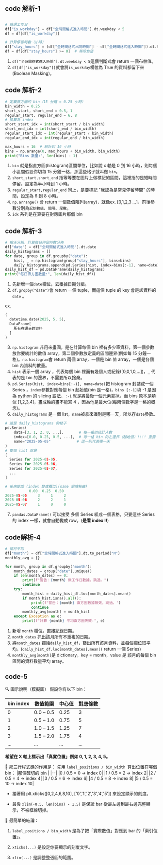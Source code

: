 ## code 解析-1
```python

# 篩選工作日
df["is_workday"] = df["全時間格式進入時間"].dt.weekday < 5
df = df[df["is_workday"]]

# 計算停留時數（小時）
df["stay_hours"] = (df["全時間格式出場時間"] - df["全時間格式進入時間"]).dt.total_seconds() / 3600
df = df[df["stay_hours"] >= 0]  # 移除負值
```

1. ```df["全時間格式進入時間"].dt.weekday < 5```這個判斷式會 return 一個布林值。
2. ```df[df["is_workday"]]```就會將```is_workday```欄位為 True 的資料都留下來 (Boolean Masking)。


## code 解析-2
```python
# 定義直方圖的 bin（15 分鐘 = 0.25 小時）
bin_width = 0.25
short_start, short_end = 0.5, 1
regular_start, regular_end = 6, 8
# 換算為 index
short_start_idx = int(short_start / bin_width)
short_end_idx = int(short_end / bin_width)
regular_start_idx = int(regular_start / bin_width)
regular_end_idx = int(regular_end / bin_width)

max_hours = 16  # 統計到 16 小時
bins = np.arange(0, max_hours + bin_width, bin_width)
print("Bins 數量:", len(bins) - 1)
```
1. ```bin``` 就是指直方圖(histogram)區間單位，比如說 x 軸是 0 到 16 小時，則每個小區間假設你切每 15 分鐘一格，那這些格子就叫做 ```bin```。
2. ```short_start,short_end``` 指等等要在圖片上做標記的區間，這裡指的是短時間停留，設定為半小時到 1 小時。
3. ```regular_start,regular_end``` 同上，是要標記 "我認為是常見停留時間" 的時間，設定為 6 到 8 小時。
4. ```np.arrange()``` 會 return 一個數值陣列(array)，就像ex. [0,1,2,3 ...]，前後參數分別為```起始數值```、```間隔```、```尾數```。
5. ```idx``` 系列是在算要在對應圖片那個 bin


## code 解析-3
```python
# 按天分組，計算每日停留時數分佈
df["date"] = df["全時間格式進入時間"].dt.date
daily_histograms = []
for date, group in df.groupby("date"):
    hist, _ = np.histogram(group["stay_hours"], bins=bins)
    daily_histograms.append(pd.Series(hist, index=bins[:-1], name=date))
daily_hist_df = pd.DataFrame(daily_histograms)
print("每日直方圖數量:", len(daily_hist_df))

```
1. 先新增一個```date```欄位，去根據日期分組。
2. ```df.gropby("date")```會 return 一個 tuple，而這個 tuple 的 key 會是該資料的 ```date``` 。

ex.
```python
(
  datetime.date(2025, 5, 5),
  DataFrame[
    所有在這天的資料
  ]
)
```
3. ```np.histogram``` 非用來畫圖，是在計算每個 bin 裡有多少筆資料，第一個參數放你要統計的數值 array，第二個參數放定義的區間邊界(例如每 15 分鐘一格)。```np.histogram```會 return 兩個 array，一個是 bin 值 array，一個是各個 bin 內資料的數量。
4. ```hist``` 表示一個 array ，代表每個 bin 裡面有幾個人或紀錄([0,0,1,0,...])，```_``` 代表的是 bin 的邊界，不需要所以捨棄。
5. ```pd.Series(hist, index=bins[:-1], name=date)```把 histogram 封裝成一個 Series ，```index```參數對應每個 bin 起始值(bin 是一格)，```bins [:-1]```填 -1 是因為 python 的 slicing 語法，```:-1``` 就是將最後一個元素拿掉。而 bins 原本是類似 [1,2,3,4]，畫成軸的畫不能寫 4 ，因為他是最大位(每兩個數字是一格的概念)。 
6. ```daily_histograms``` 是一個 list，```name```被拿來識別是哪一天，所以存```date```參數。
```python
# 這是 daily_histograms 的樣子
pd.Series(
    data=[3, 1, 2, 0, ...],       # 每一格的統計人數
    index=[0.0, 0.25, 0.5, ...],  # 每一格 bin 的左邊界（起始值）!!!! 重要 !!!!
    name="2025-05-05"            # 這一列代表哪一天
)
# 整個 list 就是
[
  Series for 2025-05-05,
  Series for 2025-05-06,
  Series for 2025-05-07,
  ...
]

# 後來變成 (index 變成欄位)(name 變成橫軸)
           0.00  0.25  0.50
2025-05-05     3     1     2
2025-05-06     2     2     1
2025-05-07     1     0     0
```
7. ```pandas.DataFrame()``` 可以接受 多個 Series 組成一個表格，只要這些 Series 的 index 一樣，就會自動變成 row。(**是看 index !!**)

## code解析-4
```python
# 按月平均
df["month"] = df["全時間格式進入時間"].dt.to_period("M")
monthly_avg = {}

for month, group in df.groupby("month"):
    month_dates = group["date"].unique()
    if len(month_dates) == 0:
        print(f"警告：{month} 無工作日數據，跳過。")
        continue
    try:
        month_hist = daily_hist_df.loc[month_dates].mean()
        if month_hist.isna().all():
            print(f"警告：{month} 直方圖數據無效，跳過。")
            continue
        monthly_avg[month] = month_hist
    except Exception as e:
        print(f"計算 {month} 平均直方圖失敗:", e)
```

1. 新增 ```month``` 欄位，直接紀錄日期。
2. ```month_dates``` 抓出該月所有不重複的日期。
3. 將```month_dates``` 餵給```daily_hist_df```，篩出所有該月資料，並每個欄位取平均。(```daily_hist_df.loc[month_dates].mean()``` return 一個 Series)
4. ```monthly_avg[month]```是 dictionary，key = month，value 是 該月的每個 bin 區間的資料數量平均 array。


## code-5
🔍 圖示說明（模擬圖）
假設你有以下 bin：

|bin index	|數值範圍	|中心值	|對應條數|
|---|--|--|--|
0	|0.0 – 0.5|	0.25|	3|
1	|0.5 – 1.0|	0.75|	5|
2	|1.0 – 1.5|	1.25|	7|
3	|1.5 – 2.0|	1.75|	4|
...|	...	|...	|...|

**希望在 X 軸上標示出「真實位置」例如 0, 1, 2, 3, 4, 5。**

🔧 那三行程式碼的作用是：
先用 ```label_positions / bin_width ```算出位置在哪個 bin：
|那個確切的 bin |
|--|
|0 / 0.5 = 0 → index 0|
|1 / 0.5 = 2 → index 2|
|2 / 0.5 = 4 → index 4|
|3 / 0.5 = 6 → index 6|
|4 / 0.5 = 8 → index 8|
|5 / 0.5 = 10 → index 10|

- 接著用 plt.xticks([0,2,4,6,8,10], ['0','1','2','3','4','5']) 來設定顯示的刻度。

- 最後 ```xlim(-0.5, len(bins) - 1.5)``` 是保證 bar 從最左邊到最右邊完整顯示，不被框線切掉。

📌 最簡單的結論：
1. ```label_positions / bin_width``` 是為了把「實際數值」對應到 bar 的「索引位置」。

2. ```xticks(...)``` 是設定你要顯示的刻度文字。

3. ```xlim(...)``` 是調整整張圖的範圍。